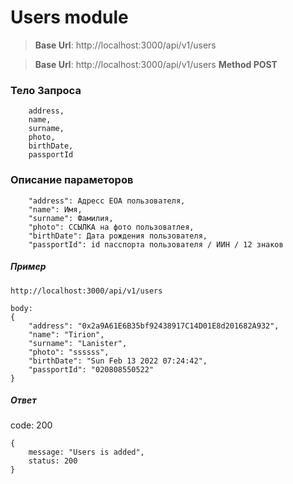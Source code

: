 # Users module


> **Base Url**: http://localhost:3000/api/v1/users



> **Base Url**: http://localhost:3000/api/v1/users
> **Method POST**

### Тело Запроса
```
    address,
    name,
    surname,
    photo,
    birthDate,
    passportId
```

### Описание параметоров
```
    "address": Адресс EOA пользователя,
    "name": Имя,
    "surname": Фамилия,
    "photo": ССЫЛКА на фото пользоватлея,
    "birthDate": Дата рождения пользователя,
    "passportId": id пасспорта пользователя / ИИН / 12 знаков
```

##### Пример
```
http://localhost:3000/api/v1/users

body: 
{
    "address": "0x2a9A61E6B35bf92438917C14D01E8d201682A932",
    "name": "Tirion",
    "surname": "Lanister",
    "photo": "ssssss",
    "birthDate": "Sun Feb 13 2022 07:24:42",
    "passportId": "020808550522"
}
```

##### Ответ
code: 200
```
{
    message: "Users is added",
    status: 200
}
```

